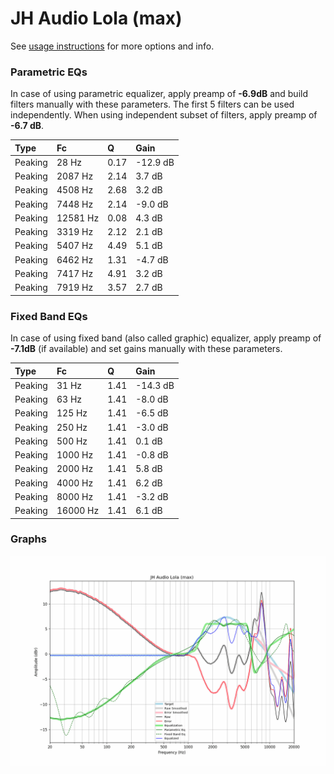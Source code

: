 # JH Audio Lola (max)
See [usage instructions](https://github.com/jaakkopasanen/AutoEq#usage) for more options and info.

### Parametric EQs
In case of using parametric equalizer, apply preamp of **-6.9dB** and build filters manually
with these parameters. The first 5 filters can be used independently.
When using independent subset of filters, apply preamp of **-6.7 dB**.

| Type    | Fc       |    Q | Gain     |
|:--------|:---------|:-----|:---------|
| Peaking | 28 Hz    | 0.17 | -12.9 dB |
| Peaking | 2087 Hz  | 2.14 | 3.7 dB   |
| Peaking | 4508 Hz  | 2.68 | 3.2 dB   |
| Peaking | 7448 Hz  | 2.14 | -9.0 dB  |
| Peaking | 12581 Hz | 0.08 | 4.3 dB   |
| Peaking | 3319 Hz  | 2.12 | 2.1 dB   |
| Peaking | 5407 Hz  | 4.49 | 5.1 dB   |
| Peaking | 6462 Hz  | 1.31 | -4.7 dB  |
| Peaking | 7417 Hz  | 4.91 | 3.2 dB   |
| Peaking | 7919 Hz  | 3.57 | 2.7 dB   |

### Fixed Band EQs
In case of using fixed band (also called graphic) equalizer, apply preamp of **-7.1dB**
(if available) and set gains manually with these parameters.

| Type    | Fc       |    Q | Gain     |
|:--------|:---------|:-----|:---------|
| Peaking | 31 Hz    | 1.41 | -14.3 dB |
| Peaking | 63 Hz    | 1.41 | -8.0 dB  |
| Peaking | 125 Hz   | 1.41 | -6.5 dB  |
| Peaking | 250 Hz   | 1.41 | -3.0 dB  |
| Peaking | 500 Hz   | 1.41 | 0.1 dB   |
| Peaking | 1000 Hz  | 1.41 | -0.8 dB  |
| Peaking | 2000 Hz  | 1.41 | 5.8 dB   |
| Peaking | 4000 Hz  | 1.41 | 6.2 dB   |
| Peaking | 8000 Hz  | 1.41 | -3.2 dB  |
| Peaking | 16000 Hz | 1.41 | 6.1 dB   |

### Graphs
![](./JH%20Audio%20Lola%20(max).png)